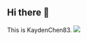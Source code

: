 ## Hi there 👋
This is KaydenChen83.
<img src="https://gbres.dfcfw.com/Files/iimage/20240302/97A493FA0C31B89BC652A3BB6912B6CA_w1080h607.png">
